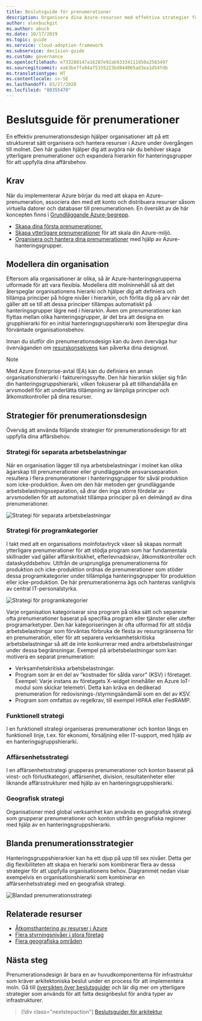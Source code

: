 ```yaml
---
title: Beslutsguide för prenumerationer
description: Organisera dina Azure-resurser med effektiva strategier för prenumerationsdesign och en hierarki för hanteringsgrupper.
author: alexbuckgit
ms.author: abuck
ms.date: 10/17/2019
ms.topic: guide
ms.service: cloud-adoption-framework
ms.subservice: decision-guide
ms.custom: governance
ms.openlocfilehash: e733280147a16287e92ab93334111950a2583497
ms.sourcegitcommit: ea63be7fa94a75335223bd84d065ad3ea1d54fdb
ms.translationtype: HT
ms.contentlocale: sv-SE
ms.lasthandoff: 03/27/2020
ms.locfileid: "80355470"
---
```

# <a name="subscription-decision-guide"></a>Beslutsguide för prenumerationer

En effektiv prenumerationsdesign hjälper organisationer att på ett strukturerat sätt organisera och hantera resurser i Azure under övergången till molnet. Den här guiden hjälper dig att avgöra när du behöver skapa ytterligare prenumerationer och expandera hierarkin för hanteringsgrupper för att uppfylla dina affärsbehov.

## <a name="prerequisites"></a>Krav

När du implementerar Azure börjar du med att skapa en Azure-prenumeration, associera den med ett konto och distribuera resurser såsom virtuella datorer och databaser till prenumerationen. En översikt av de här koncepten finns i [Grundläggande Azure-begrepp](../../ready/considerations/fundamental-concepts.md).

- [Skapa dina första prenumerationer.](../../ready/azure-best-practices/initial-subscriptions.md)
- [Skapa ytterligare prenumerationer](../../ready/azure-best-practices/scale-subscriptions.md) för att skala din Azure-miljö.
- [Organisera och hantera dina prenumerationer](../../ready/azure-best-practices/organize-subscriptions.md) med hjälp av Azure-hanteringsgrupper.

## <a name="modeling-your-organization"></a>Modellera din organisation

Eftersom alla organisationer är olika, så är Azure-hanteringsgrupperna utformade för att vara flexibla. Modellera ditt molninnehåll så att det återspeglar organisationens hierarki och hjälper dig att definiera och tillämpa principer på högre nivåer i hierarkin, och förlita dig på arv när det gäller att se till att dessa principer tillämpas automatiskt på hanteringsgrupper lägre ned i hierarkin. Även om prenumerationer kan flyttas mellan olika hanteringsgrupper, är det bra att designa en grupphierarki för en initial hanteringsgruppshierarki som återspeglar dina förväntade organisationsbehov.

Innan du slutför din prenumerationsdesign kan du även överväga hur överväganden om [resurskonsekvens](../resource-consistency/index.md) kan påverka dina designval.

> [!NOTE]
> Med Azure Enterprise-avtal (EA) kan du definiera en annan organisationshierarki i faktureringssyfte. Den här hierarkin skiljer sig från din hanteringsgruppshierarki, vilken fokuserar på att tillhandahålla en arvsmodell för att underlätta tillämpning av lämpliga principer och åtkomstkontroller på dina resurser.

## <a name="subscription-design-strategies"></a>Strategier för prenumerationsdesign

Överväg att använda följande strategier för prenumerationsdesign för att uppfylla dina affärsbehov.

### <a name="workload-separation-strategy"></a>Strategi för separata arbetsbelastningar

När en organisation lägger till nya arbetsbelastningar i molnet kan olika ägarskap till prenumerationer eller grundläggande ansvarsseparation resultera i flera prenumerationer i hanteringsgrupper för såväl produktion som icke-produktion. Även om den här metoden ger grundläggande arbetsbelastningsseparation, så drar den inga större fördelar av arvsmodellen för att automatiskt tillämpa principer på en delmängd av dina prenumerationer.

![Strategi för separata arbetsbelastningar](../../_images/ready/management-group-hierarchy-v2.png)

### <a name="application-category-strategy"></a>Strategi för programkategorier

I takt med att en organisations molnfotavtryck växer så skapas normalt ytterligare prenumerationer för att stödja program som har fundamentala skillnader vad gäller affärskritiskhet, efterlevnadskrav, åtkomstkontroller och dataskyddsbehov. Utifrån de ursprungliga prenumerationerna för produktion och icke-produktion ordnas de prenumerationer som stöder dessa programkategorier under tillämpliga hanteringsgrupper för produktion eller icke-produktion. De här prenumerationerna ägs och hanteras vanligtvis av central IT-personalstyrka.

![Strategi för programkategorier](../../_images/infra-subscriptions/application.png)

Varje organisation kategoriserar sina program på olika sätt och separerar ofta prenumerationer baserat på specifika program eller tjänster eller utefter programarketyper. Den här kategoriseringen är ofta utformad för att stödja arbetsbelastningar som förväntas förbruka de flesta av resursgränserna för en prenumeration, eller för att separera verksamhetskritiska arbetsbelastningar så att de inte konkurrerar med andra arbetsbelastningar under dessa begränsningar. Exempel på arbetsbelastningar som kan motivera en separat prenumeration:

- Verksamhetskritiska arbetsbelastningar.
- Program som är en del av ”kostnader för sålda varor” (KSV) i företaget. Exempel: Varje instans av företagets X-widget innehåller en Azure IoT-modul som skickar telemetri. Detta kan kräva en dedikerad prenumeration för redovisnings-/styrningsändamål som en del av KSV.
- Program som omfattas av regelkrav, till exempel HIPAA eller FedRAMP.

### <a name="functional-strategy"></a>Funktionell strategi

I en funktionell strategi organiseras prenumerationer och konton längs en funktionell linje, t.ex. för ekonomi, försäljning eller IT-support, med hjälp av en hanteringsgruppshierarki.

### <a name="business-unit-strategy"></a>Affärsenhetsstrategi

I en affärsenhetsstrategi grupperas prenumerationer och konton baserat på vinst- och förlustkategori, affärsenhet, division, resultatenheter eller liknande affärsstrukturer med hjälp av en hanteringsgruppshierarki.

### <a name="geographic-strategy"></a>Geografisk strategi

Organisationer med global verksamhet kan använda en geografisk strategi som grupperar prenumerationer och konton utifrån geografiska regioner med hjälp av en hanteringsgruppshierarki.

## <a name="mixing-subscription-strategies"></a>Blanda prenumerationsstrategier

Hanteringsgruppshierarkier kan ha ett djup på upp till sex nivåer. Detta ger dig flexibiliteten att skapa en hierarki som kombinerar flera av dessa strategier för att uppfylla organisationens behov. Diagrammet nedan visar exempelvis en organisationshierarki som kombinerar en affärsenhetsstrategi med en geografisk strategi.

![Blandad prenumerationsstrategi](../../_images/infra-subscriptions/mixed.png)

## <a name="related-resources"></a>Relaterade resurser

- [Åtkomsthantering av resurser i Azure](../../govern/resource-consistency/resource-access-management.md)
- [Flera styrningsnivåer i stora företag](../../govern/guides/complex/multiple-layers-of-governance.md)
- [Flera geografiska områden](../../migrate/azure-best-practices/multiple-regions.md)

## <a name="next-steps"></a>Nästa steg

Prenumerationsdesign är bara en av huvudkomponenterna för infrastruktur som kräver arkitektoniska beslut under en process för att implementera moln. Gå till [översikten över beslutsguider](../index.md) och lär dig mer om ytterligare strategier som används för att fatta designbeslut för andra typer av infrastrukturer.

> [!div class="nextstepaction"]
> [Beslutsguider för arkitektur](../index.md)
